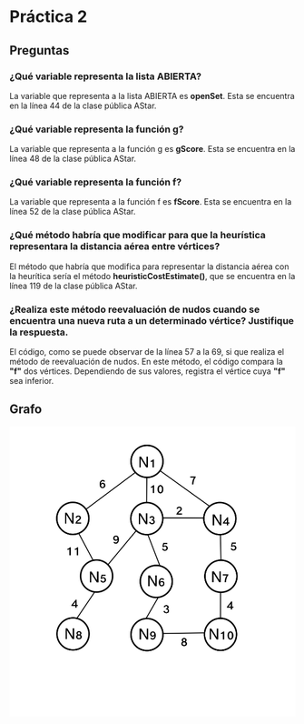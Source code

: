 # Práctica 2

## Preguntas

### ¿Qué variable representa la lista ABIERTA?
La variable que representa a la lista ABIERTA es **openSet**. Esta se encuentra en la línea 44 de la clase pública AStar.
### ¿Qué variable representa la función g?
La variable que representa a la función g es **gScore**. Esta se encuentra en la línea 48 de la clase pública AStar.
### ¿Qué variable representa la función f?
La variable que representa a la función f es **fScore**. Esta se encuentra en la línea 52 de la clase pública AStar.
### ¿Qué método habría que modificar para que la heurística representara la distancia aérea entre vértices?
El método que habría que modifica para representar la distancia aérea con la heurítica sería el método **heuristicCostEstimate()**, que se encuentra en la línea 119 de la clase pública AStar.
### ¿Realiza este método reevaluación de nudos cuando se encuentra una nueva ruta a un determinado vértice? Justifique la respuesta.
El código, como se puede observar de la línea 57 a la 69, si que realiza el método de reevaluación de nudos. En este método, el código compara la **"f"** dos vértices. Dependiendo de sus valores, registra el vértice cuya **"f"** sea inferior.

## Grafo
![](grafo.jpeg)
